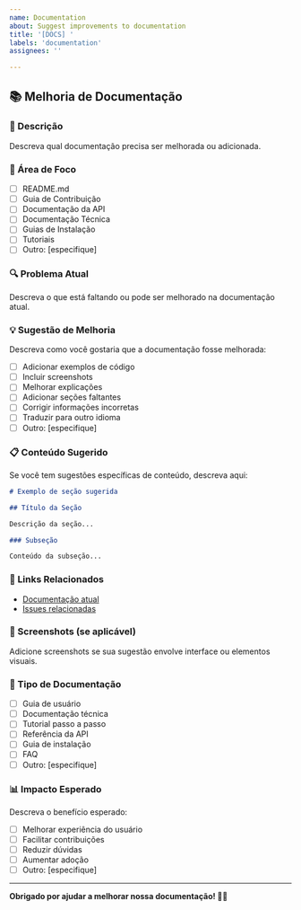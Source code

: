 ```yaml
---
name: Documentation
about: Suggest improvements to documentation
title: '[DOCS] '
labels: 'documentation'
assignees: ''

---
```


## 📚 Melhoria de Documentação

### 📝 Descrição

Descreva qual documentação precisa ser melhorada ou adicionada.

### 🎯 Área de Foco

- [ ] README.md
- [ ] Guia de Contribuição
- [ ] Documentação da API
- [ ] Documentação Técnica
- [ ] Guias de Instalação
- [ ] Tutoriais
- [ ] Outro: [especifique]

### 🔍 Problema Atual

Descreva o que está faltando ou pode ser melhorado na documentação atual.

### 💡 Sugestão de Melhoria

Descreva como você gostaria que a documentação fosse melhorada:

- [ ] Adicionar exemplos de código
- [ ] Incluir screenshots
- [ ] Melhorar explicações
- [ ] Adicionar seções faltantes
- [ ] Corrigir informações incorretas
- [ ] Traduzir para outro idioma
- [ ] Outro: [especifique]

### 📋 Conteúdo Sugerido

Se você tem sugestões específicas de conteúdo, descreva aqui:

```markdown
# Exemplo de seção sugerida

## Título da Seção

Descrição da seção...

### Subseção

Conteúdo da subseção...
```

### 🔗 Links Relacionados

- [Documentação atual](https://github.com/seu-usuario/traffic-manager-hub#readme)
- [Issues relacionadas](#)

### 📸 Screenshots (se aplicável)

Adicione screenshots se sua sugestão envolve interface ou elementos visuais.

### 🎯 Tipo de Documentação

- [ ] Guia de usuário
- [ ] Documentação técnica
- [ ] Tutorial passo a passo
- [ ] Referência da API
- [ ] Guia de instalação
- [ ] FAQ
- [ ] Outro: [especifique]

### 📊 Impacto Esperado

Descreva o benefício esperado:

- [ ] Melhorar experiência do usuário
- [ ] Facilitar contribuições
- [ ] Reduzir dúvidas
- [ ] Aumentar adoção
- [ ] Outro: [especifique]

---

**Obrigado por ajudar a melhorar nossa documentação! 📖✨**
